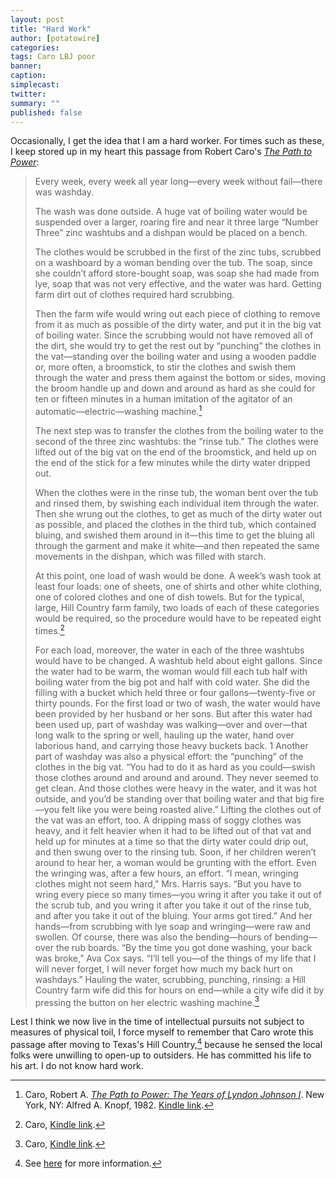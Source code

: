 ```yaml
---
layout: post
title: "Hard Work"
author: [potatowire]
categories: 
tags: Caro LBJ poor
banner: 
caption: 
simplecast: 
twitter: 
summary: ""
published: false
---
```


Occasionally, I get the idea that I am a hard worker. For times such as these, I keep stored up in my heart this passage from Robert Caro's [*The Path to Power*][1]:

> Every week, every week all year long—every week without fail—there was washday. 
> 
> The wash was done outside. A huge vat of boiling water would be suspended over a larger, roaring fire and near it three large “Number Three” zinc washtubs and a dishpan would be placed on a bench. 
> 
> The clothes would be scrubbed in the first of the zinc tubs, scrubbed on a washboard by a woman bending over the tub. The soap, since she couldn’t afford store-bought soap, was soap she had made from lye, soap that was not very effective, and the water was hard. Getting farm dirt out of clothes required hard scrubbing. 
> 
> Then the farm wife would wring out each piece of clothing to remove from it as much as possible of the dirty water, and put it in the big vat of boiling water. Since the scrubbing would not have removed all of the dirt, she would try to get the rest out by “punching” the clothes in the vat—standing over the boiling water and using a wooden paddle or, more often, a broomstick, to stir the clothes and swish them through the water and press them against the bottom or sides, moving the broom handle up and down and around as hard as she could for ten or fifteen minutes in a human imitation of the agitator of an automatic—electric—washing machine.[^1]
> 
> The next step was to transfer the clothes from the boiling water to the second of the three zinc washtubs: the “rinse tub.” The clothes were lifted out of the big vat on the end of the broomstick, and held up on the end of the stick for a few minutes while the dirty water dripped out. 
> 
> When the clothes were in the rinse tub, the woman bent over the tub and rinsed them, by swishing each individual item through the water. Then she wrung out the clothes, to get as much of the dirty water out as possible, and placed the clothes in the third tub, which contained bluing, and swished them around in it—this time to get the bluing all through the garment and make it white—and then repeated the same movements in the dishpan, which was filled with starch. 
> 
> At this point, one load of wash would be done. A week’s wash took at least four loads: one of sheets, one of shirts and other white clothing, one of colored clothes and one of dish towels. But for the typical, large, Hill Country farm family, two loads of each of these categories would be required, so the procedure would have to be repeated eight times.[^2]
> 
> For each load, moreover, the water in each of the three washtubs would have to be changed. A washtub held about eight gallons. Since the water had to be warm, the woman would fill each tub half with boiling water from the big pot and half with cold water. She did the filling with a bucket which held three or four gallons—twenty-five or thirty pounds. For the first load or two of wash, the water would have been provided by her husband or her sons. But after this water had been used up, part of washday was walking—over and over—that long walk to the spring or well, hauling up the water, hand over laborious hand, and carrying those heavy buckets back. 1 Another part of washday was also a physical effort: the “punching” of the clothes in the big vat. “You had to do it as hard as you could—swish those clothes around and around and around. They never seemed to get clean. And those clothes were heavy in the water, and it was hot outside, and you’d be standing over that boiling water and that big fire—you felt like you were being roasted alive.” Lifting the clothes out of the vat was an effort, too. A dripping mass of soggy clothes was heavy, and it felt heavier when it had to be lifted out of that vat and held up for minutes at a time so that the dirty water could drip out, and then swung over to the rinsing tub. Soon, if her children weren’t around to hear her, a woman would be grunting with the effort. Even the wringing was, after a few hours, an effort. “I mean, wringing clothes might not seem hard,” Mrs. Harris says. “But you have to wring every piece so many times—you wring it after you take it out of the scrub tub, and you wring it after you take it out of the rinse tub, and after you take it out of the bluing. Your arms got tired.” And her hands—from scrubbing with lye soap and wringing—were raw and swollen. Of course, there was also the bending—hours of bending—over the rub boards. “By the time you got done washing, your back was broke,” Ava Cox says. “I’ll tell you—of the things of my life that I will never forget, I will never forget how much my back hurt on washdays.” Hauling the water, scrubbing, punching, rinsing: a Hill Country farm wife did this for hours on end—while a city wife did it by pressing the button on her electric washing machine.[^3]

Lest I think we now live in the time of intellectual pursuits not subject to measures of physical toil, I force myself to remember that Caro wrote this passage after moving to Texas's Hill Country,[^4] because he sensed the local folks were unwilling to open-up to outsiders. He has committed his life to his art. I do not know hard work. 

[^1]:	Caro, Robert A. [*The Path to Power: The Years of Lyndon Johnson I*][2]. New York, NY: Alfred A. Knopf, 1982. [Kindle link][3].

[^2]:	Caro, [Kindle link][4].

[^3]:	Caro, [Kindle link][5].

[^4]:	See [here][6] for more information.

[1]:	https://www.amazon.com/dp/B002GKGB0U/?tag=potatowire-20
[2]:	https://www.amazon.com/dp/B002GKGB0U/?tag=potatowire-20
[3]:	http://a.co/1GATXua
[4]:	http://a.co/fxXEH9X
[5]:	http://a.co/7Czuny2
[6]:	https://www.randomhouse.com/knopf/authors/caro/desktopnew.html#hillcountry